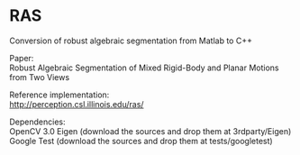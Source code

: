 # RAS  
Conversion of robust algebraic segmentation from Matlab to C++  
  
Paper:  
Robust Algebraic Segmentation of Mixed Rigid-Body and Planar Motions from Two Views  
  
Reference implementation:  
http://perception.csl.illinois.edu/ras/  
  
Dependencies:  
OpenCV 3.0
Eigen (download the sources and drop them at 3rdparty/Eigen)
Google Test (download the sources and drop them at tests/googletest)  